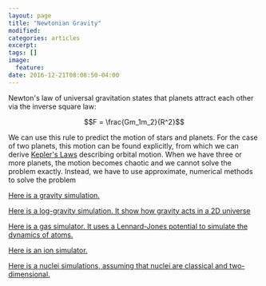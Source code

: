 ```yaml
---
layout: page
title: "Newtonian Gravity"
modified:
categories: articles
excerpt:
tags: []
image:
  feature:
date: 2016-12-21T08:08:50-04:00
---
```


Newton's law of universal gravitation states that planets attract each other via the inverse square law:

$$F = \frac{Gm_1m_2}{R^2}$$

We can use this rule to predict the motion of stars and planets. For the case of two planets, this motion can be found explicitly, from which we can derive [Kepler's Laws](https://en.wikipedia.org/wiki/Kepler's_laws_of_planetary_motion) describing orbital motion. When we have three or more planets, the motion becomes chaotic and we cannot solve the problem exactly. Instead, we have to use approximate, numerical methods to solve the problem


[Here is a gravity simulation.](/scripts/NBody/Gravity.html)

[Here is a log-gravity simulation. It show how gravity acts in a 2D universe](/scripts/NBody/LogGrav.html)

[Here is a gas simulator. It uses a Lennard-Jones potential to simulate the dynamics of atoms.](/scripts/NBody/LennardJones.html)

[Here is an ion simulator.](/scripts/NBody/Ions.html)

[Here is a nuclei simulations, assuming that nuclei are classical and two-dimensional.](/scripts/NBody/Nuclear.html)